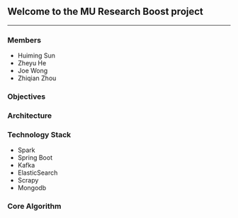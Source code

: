 ## Welcome to the MU Research Boost project

---

### Members

- Huiming Sun
- Zheyu He
- Joe Wong
- Zhiqian Zhou

### Objectives


### Architecture


### Technology Stack

- Spark
- Spring Boot
- Kafka
- ElasticSearch
- Scrapy
- Mongodb

### Core Algorithm

